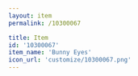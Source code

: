 ```yaml
---
layout: item
permalink: /10300067

title: Item
id: '10300067'
item_name: 'Bunny Eyes'
icon_url: 'customize/10300067.png'
---
```

